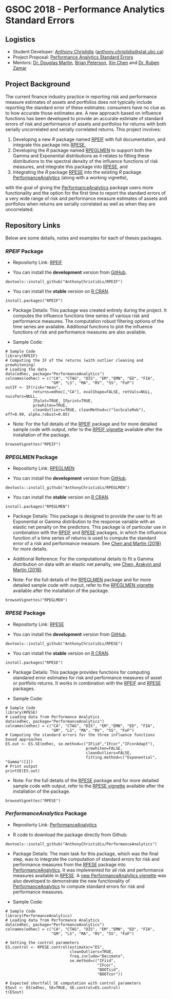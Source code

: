 # GSOC 2018 - Performance Analytics Standard Errors

## Logistics

* Student Developer: [Anthony Christidis](https://www.stat.ubc.ca/users/anthony-christidis) ([anthony.christidis@stat.ubc.ca](anthony.christidis@stat.ubc.ca))
* Project Proposal: [Performance Analytics Standard Errors](https://drive.google.com/open?id=1J8bPaL-230V42wpGpXs7YHJSusYYKTrf)
* Mentors: [Dr. Douglas Martin](https://amath.washington.edu/people/douglas-martin), [Brian Peterson](http://www.braverock.com/brian/), [Xin Chen](https://amath.washington.edu/people/xin-chen) and [Dr. Ruben Zamar](https://www.stat.ubc.ca/~ruben/website/)

## Project Background

The current finance industry practice in reporting risk and performance measure estimates of assets
and portfolios does not typically include reporting the standard error of these estimates: consumers have
no clue as to how accurate those estimates are. A new approach based on influence functions has been developed to provide an accurate estimate of standard errors of risk and performance of assets and portfolios for returns with both serially uncorrelated and serially correlated returns. This project involves: 
1. Developing a new *R* package named [RPEIF](https://github.com/AnthonyChristidis/RPEIF) with full documentation, and integrate this package into [RPESE](https://github.com/AnthonyChristidis/RPESE),
2. Developing the *R* package named [RPEGLMEN](https://github.com/AnthonyChristidis/RPEGLMEN) to support both the Gamma and Exponential distributions as it relates to fitting these distributions to the spectral density of the influence functions of risk measures, and integrate this package into [RPESE](https://github.com/AnthonyChristidis/RPESE), and
3. Integrating the *R* package [RPESE](https://github.com/AnthonyChristidis/RPESE)
 into the existing *R* package [PerformanceAnalytics](https://github.com/AnthonyChristidis/PerformanceAnalytics) (along with a working vignette),

with the goal of giving the [PerformanceAnalytics](https://github.com/AnthonyChristidis/PerformanceAnalytics) package users more functionality and the option for the first time to report the standard errors of a very wide range of risk and performance measure estimates of assets and portfolios when returns are serially correlated as well as when they are uncorrelated.

## Repository Links

Below are some details, notes and examples for each of theses packages.

### *RPEIF* Package

* Repositorty Link: [RPEIF](https://github.com/AnthonyChristidis/RPEIF)


* You can install the **development** version from [GitHub](https://github.com/AnthonyChristidis/RPEIF).
```
devtools::install_github("AnthonyChristidis/RPEIF")
```
* You can install the **stable** version on [R CRAN](https://cran.r-project.org/package=RPEIF).
```
install.packages("RPEIF")
```

* Package Details: This package was created entirely during the project. It computes the influence functions time series of various risk and performance measures. The computation robust filtering options of the time series are available. Additional functions to plot the influence functions of risk and performance measures are also available.

* Sample Code:
```
# Sample Code
library(RPEIF)
# Computing the IF of the returns (with outlier cleaning and prewhitening)
# Loading the data
data(edhec, package="PerformanceAnalytics")
colnames(edhec) = c("CA", "CTAG", "DIS", "EM","EMN", "ED", "FIA",
                    "GM", "LS", "MA", "RV", "SS", "FoF")
outIF <- IF(risk="mean",
            returns=edhec[,"CA"], evalShape=FALSE, retVals=NULL, nuisPars=NULL,
            IFplot=TRUE, IFprint=TRUE,
            prewhiten=TRUE,
            cleanOutliers=TRUE, cleanMethod=c("locScaleRob"), eff=0.99, alpha.robust=0.05)
```

* Note: For the full details of the [RPEIF](https://github.com/AnthonyChristidis/RPEIF) package and for more detailed sample code with output, refer to the [RPEIF vignette](https://cran.r-project.org/web/packages/RPEIF/vignettes/RPEIFVignette.pdf) available after the installation of the package.
```
browseVignettes("RPEIF")
```


### *RPEGLMEN* Package

* Repositorty Link: [RPEGLMEN](https://github.com/AnthonyChristidis/RPEGLMEN)

* You can install the **development** version from [GitHub](https://github.com/AnthonyChristidis/RPEGLMEN).
```
devtools::install_github("AnthonyChristidis/RPEGLMEN")
```
* You can install the **stable** version on [R CRAN](https://cran.r-project.org/package=RPEGLMEN).
```
install.packages("RPEGLMEN")
```

* Package Details: This package is designed to provide the user to fit an Exponential or Gamma distribution to the response variable with an elastic net penalty on the predictors. This package is of particular use in combination with the [RPEIF](https://github.com/AnthonyChristidis/RPEIF) and [RPESE](https://github.com/AnthonyChristidis/RPESE) packages, in which the influence function of a time series of returns is used to compute the standard error of a risk and performance measure. See [Chen and Martin (2018)](https://papers.ssrn.com/sol3/papers.cfm?abstract_id=3085672) for more details.

* Additional Reference: For the computational details to fit a Gamma distribution on data with an elastic net penalty, see [Chen, Arakvin and Martin (2018)](https://arxiv.org/abs/1804.07780).

* Note: For the full details of the [RPEGLMEN](https://github.com/AnthonyChristidis/RPEGLMEN) package and for more detailed sample code with output, refer to the [RPEGLMEN vignette](https://cran.r-project.org/web/packages/RPEGLMEN/vignettes/RPEGLMENVignette.pdf) available after the installation of the package.
```
browseVignettes("RPEGLMEN")
```

### *RPESE* Package

* Repositorty Link: [RPESE](https://github.com/AnthonyChristidis/RPESE)

* You can install the **development** version from [GitHub](https://github.com/AnthonyChristidis/RPESE).
```
devtools::install_github("AnthonyChristidis/RPESE")
```

* You can install the **stable** version on [R CRAN](https://cran.r-project.org/package=RPESE).
```
install.packages("RPESE")
```

* Package Details: This package provides functions for computing standared error estimates for risk and performance measures of asset or portfolio returns. It works in combination with the [RPEIF](https://github.com/AnthonyChristidis/RPEIF) and [RPESE](https://github.com/AnthonyChristidis/RPESE) packages.


* Sample Code: 
```
# Sample Code
library(RPESE)
# Loading data from Performance Analytics
data(edhec, package="PerformanceAnalytics")
colnames(edhec) = c("CA", "CTAG", "DIS", "EM","EMN", "ED", "FIA",
                    "GM", "LS", "MA", "RV", "SS", "FoF")
# Computing the standard errors for the three influence functions based approaches
ES.out <- ES.SE(edhec, se.method=c("IFiid","IFcor","IFcorAdapt"),
                                   prewhiten=FALSE, 
                                   cleanOutliers=FALSE, 
                                   fitting.method=c("Exponential", "Gamma")[1])
# Print output
printSE(ES.out)
```
* Note: For the full details of the [RPESE](https://github.com/AnthonyChristidis/RPESE) package and for more detailed sample code with output, refer to the [RPESE vignette](https://cran.r-project.org/web/packages/RPESE/vignettes/RPESEVignette.pdf) available after the installation of the package.
```
browseVignettes("RPESE")
```

### *PerformanceAnalytics* Package

* Repositorty Link: [PerformanceAnalytics](https://github.com/AnthonyChristidis/PerformanceAnalytics)

* R code to download the package directly from Github: 
```
devtools::install_github("AnthonyChristidis/PerformanceAnalytics")
```

* Package Details: The main task for this package, which was the final step, was to integrate the computation of standard errors for risk and performance measures from the [RPESE](https://github.com/AnthonyChristidis/RPESE) package into [PerformanceAnalytics](https://github.com/AnthonyChristidis/PerformanceAnalytics). It was implemented for all risk and performance measures available in [RPESE](https://github.com/AnthonyChristidis/RPESE). A [new PerformanceAnalytics vignette](https://github.com/AnthonyChristidis/PerformanceAnalytics/blob/master/vignettes/PA_StandardErrors.pdf) was also developed to demonstrate the new functionality of [PerformanceAnalytics](https://github.com/AnthonyChristidis/PerformanceAnalytics) to compute standard errors for risk and performance measures.

* Sample Code:
```
# Sample Code
library(PerformanceAnalytics)
# Loading data from Performance Analytics
data(edhec, package="PerformanceAnalytics")
colnames(edhec) = c("CA", "CTAG", "DIS", "EM","EMN", "ED", "FIA",
                    "GM", "LS", "MA", "RV", "SS", "FoF")
 
# Setting the control parameters
ES.control <- RPESE.control(estimator="ES", 
                            cleanOutliers=TRUE, 
                            freq.include="Decimate",
                            se.method=c("IFiid", 
                                        "IFcor", 
                                        "BOOTiid", 
                                        "BOOTcor"))
                                        
# Expected shortfall SE computation with control parameters
ESout <- ES(edhec, SE=TRUE, SE.control=ES.control)
t(ESout)
```



